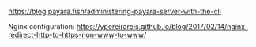 https://blog.payara.fish/administering-payara-server-with-the-cli

Nginx configuration:
https://ypereirareis.github.io/blog/2017/02/14/nginx-redirect-http-to-https-non-www-to-www/

